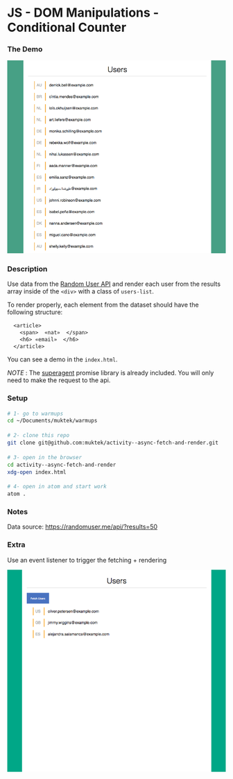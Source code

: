 # JS - DOM Manipulations - Conditional Counter

### The Demo
![demo](images/users-data.png)

### Description
Use data from the [Random User API](https://randomuser.me/api/?results=50) and render each user from the results array inside of the `<div>` with a class of `users-list`.

To render properly, each element from the dataset should have the following structure:
```
  <article>
    <span>  «nat»  </span>
    <h6> «email»  </h6>
  </article>
```

You can see a demo in the `index.html`.

*NOTE* : The [superagent](https://github.com/visionmedia/superagent) promise library is already included. You will only need to make the request to the api.


### Setup
```sh
# 1- go to warmups
cd ~/Documents/muktek/warmups

# 2- clone this repo
git clone git@github.com:muktek/activity--async-fetch-and-render.git

# 3- open in the browser
cd activity--async-fetch-and-render
xdg-open index.html

# 4- open in atom and start work
atom .
```

### Notes
Data source:
https://randomuser.me/api/?results=50


### Extra
Use an event listener to trigger the fetching + rendering

![demo](images/fetch-onclick.gif)
